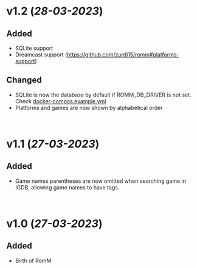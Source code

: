 # v1.2 (_28-03-2023_)

## Added
 - SQLite support
 - Dreamcast support (https://github.com/zurdi15/romm#platforms-support)

## Changed
 - SQLite is now the database by default if ROMM_DB_DRIVER is not set. Check [docker-compos.example.yml](https://github.com/zurdi15/romm/blob/master/docker/docker-compose.example.yml)
 - Platforms and games are now shown by alphabetical order

<br>

# v1.1 (_27-03-2023_)

## Added

 - Game names parentheses are now omitted when searching game in IGDB, allowing game names to have tags.

<br>
 
# v1.0 (_27-03-2023_)
 
## Added
   
- Birth of RomM